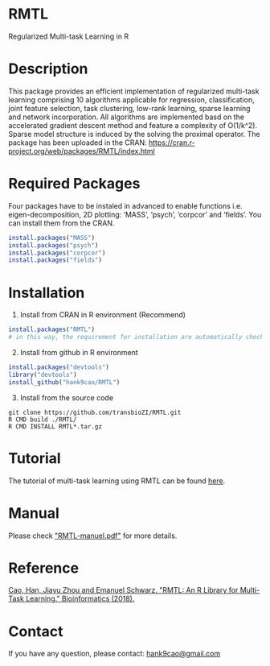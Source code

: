 # RMTL
Regularized Multi-task Learning in R

# Description 
This package provides an efficient implementation of regularized multi-task learning comprising 10 algorithms applicable for regression, classification, joint feature selection, task clustering, low-rank learning, sparse learning and network incorporation. All algorithms are implemented basd on the accelerated gradient descent method and feature a complexity of O(1/k^2). Sparse model structure is induced by the solving the proximal operator. The package has been uploaded in the CRAN: https://cran.r-project.org/web/packages/RMTL/index.html

# Required Packages
Four packages have to be instaled in advanced to enable functions i.e. eigen-decomposition, 2D plotting: ‘MASS’, ‘psych’, ‘corpcor’ and ‘fields’. You can install them from the CRAN.
```R
install.packages("MASS")
install.packages("psych")
install.packages("corpcor")
install.packages("fields")
```

# Installation

1) Install from CRAN in R environment (Recommend)
```R
install.packages("RMTL")
# in this way, the requirement for installation are automatically checked.
```

2) Install from github in R environment
```R
install.packages("devtools")
library("devtools")
install_github("hank9cao/RMTL")
```

3) Install from the source code 
```shell
git clone https://github.com/transbioZI/RMTL.git
R CMD build ./RMTL/
R CMD INSTALL RMTL*.tar.gz
```

# Tutorial
The tutorial of multi-task learning using RMTL can be found [here](https://cran.r-project.org/web/packages/RMTL/vignettes/rmtl.html).

# Manual
Please check ["RMTL-manuel.pdf"](https://github.com/transbioZI/RMTL/blob/master/RMTL-manuel.pdf) for more details.

# Reference
[Cao, Han, Jiayu Zhou and Emanuel Schwarz. "RMTL: An R Library for Multi-Task Learning." Bioinformatics (2018).](https://doi.org/10.1093/bioinformatics/bty831)


# Contact
If you have any question, please contact: hank9cao@gmail.com
